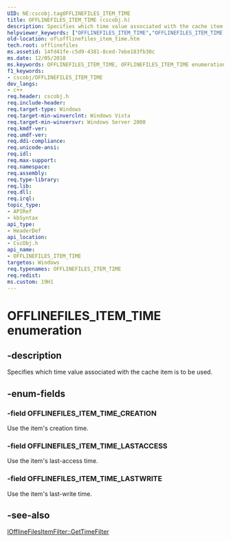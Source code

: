 ```yaml
---
UID: NE:cscobj.tagOFFLINEFILES_ITEM_TIME
title: OFFLINEFILES_ITEM_TIME (cscobj.h)
description: Specifies which time value associated with the cache item is to be used.helpviewer_keywords: ["OFFLINEFILES_ITEM_TIME","OFFLINEFILES_ITEM_TIME enumeration [Offline Files]","OFFLINEFILES_ITEM_TIME_CREATION","OFFLINEFILES_ITEM_TIME_LASTACCESS","OFFLINEFILES_ITEM_TIME_LASTWRITE","cscobj/OFFLINEFILES_ITEM_TIME","cscobj/OFFLINEFILES_ITEM_TIME_CREATION","cscobj/OFFLINEFILES_ITEM_TIME_LASTACCESS","cscobj/OFFLINEFILES_ITEM_TIME_LASTWRITE","of.offlinefiles_item_time"]
old-location: of\offlinefiles_item_time.htm
tech.root: offlinefiles
ms.assetid: 14fd41fe-c5d9-4381-8ced-7ebe183fb30c
ms.date: 12/05/2018
ms.keywords: OFFLINEFILES_ITEM_TIME, OFFLINEFILES_ITEM_TIME enumeration [Offline Files], OFFLINEFILES_ITEM_TIME_CREATION, OFFLINEFILES_ITEM_TIME_LASTACCESS, OFFLINEFILES_ITEM_TIME_LASTWRITE, cscobj/OFFLINEFILES_ITEM_TIME, cscobj/OFFLINEFILES_ITEM_TIME_CREATION, cscobj/OFFLINEFILES_ITEM_TIME_LASTACCESS, cscobj/OFFLINEFILES_ITEM_TIME_LASTWRITE, of.offlinefiles_item_time
f1_keywords:
- cscobj/OFFLINEFILES_ITEM_TIME
dev_langs:
- c++
req.header: cscobj.h
req.include-header: 
req.target-type: Windows
req.target-min-winverclnt: Windows Vista
req.target-min-winversvr: Windows Server 2008
req.kmdf-ver: 
req.umdf-ver: 
req.ddi-compliance: 
req.unicode-ansi: 
req.idl: 
req.max-support: 
req.namespace: 
req.assembly: 
req.type-library: 
req.lib: 
req.dll: 
req.irql: 
topic_type:
- APIRef
- kbSyntax
api_type:
- HeaderDef
api_location:
- CscObj.h
api_name:
- OFFLINEFILES_ITEM_TIME
targetos: Windows
req.typenames: OFFLINEFILES_ITEM_TIME
req.redist: 
ms.custom: 19H1
---
```


# OFFLINEFILES_ITEM_TIME enumeration


## -description


Specifies which time value associated with the cache item is to be used.


## -enum-fields




### -field OFFLINEFILES_ITEM_TIME_CREATION

Use the item's creation time.


### -field OFFLINEFILES_ITEM_TIME_LASTACCESS

Use the item's last-access time.


### -field OFFLINEFILES_ITEM_TIME_LASTWRITE

Use the item's last-write time.


## -see-also




<a href="https://docs.microsoft.com/previous-versions/windows/desktop/api/cscobj/nf-cscobj-iofflinefilesitemfilter-gettimefilter">IOfflineFilesItemFilter::GetTimeFilter</a>
 

 

